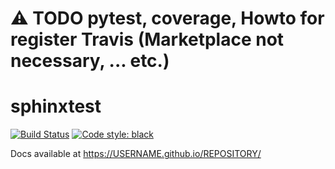 # ⚠️ TODO pytest, coverage, Howto for register Travis (Marketplace not necessary, ... etc.)

# sphinxtest

[![Build Status](https://travis-ci.org/USERNAME/REPOSITORY.svg?branch=master)](https://travis-ci.org/USERNAME/REPOSITORY)
[![Code style: black](https://img.shields.io/badge/code%20style-black-000000.svg)](https://github.com/psf/black)

Docs available at https://USERNAME.github.io/REPOSITORY/
